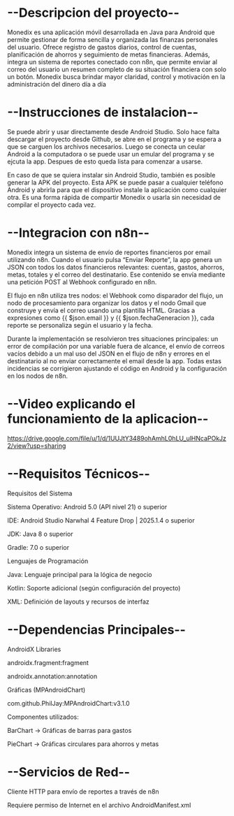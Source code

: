 # --Descripcion del proyecto--

Monedix es una aplicación móvil desarrollada en Java para Android que permite gestionar de forma sencilla y organizada las finanzas personales del usuario. Ofrece registro de gastos diarios, control de cuentas, planificación de ahorros y seguimiento de metas financieras. Además, integra un sistema de reportes conectado con n8n, que permite enviar al correo del usuario un resumen completo de su situación financiera con solo un botón. Monedix busca brindar mayor claridad, control y motivación en la administración del dinero día a día

# --Instrucciones de instalacion--

Se puede abrir y usar directamente desde Android Studio. Solo hace falta descargar el proyecto desde Github, se abre en el programa y se espera a que se carguen los archivos necesarios.
Luego se conecta un ceular Android a la computadora o se puede usar un emular del programa y se ejcuta la app. Despues de esto queda lista para comenzar a usarse.

En caso de que se quiera instalar sin Android Studio, también es posible generar la APK del proyecto. Esta APK se puede pasar a cualquier teléfono Android y abrirla para que el dispositivo instale la aplicación como cualquier otra. Es una forma rápida de compartir Monedix o usarla sin necesidad de compilar el proyecto cada vez. 

# --Integracion con n8n--

Monedix integra un sistema de envío de reportes financieros por email utilizando n8n. Cuando el usuario pulsa “Enviar Reporte”, la app genera un JSON con todos los datos financieros relevantes: cuentas, gastos, ahorros, metas, totales y el correo del destinatario. Ese contenido se envía mediante una petición POST al Webhook configurado en n8n.

El flujo en n8n utiliza tres nodos: el Webhook como disparador del flujo, un nodo de procesamiento para organizar los datos y el nodo Gmail que construye y envía el correo usando una plantilla HTML. Gracias a expresiones como {{ $json.email }} y {{ $json.fechaGeneracion }}, cada reporte se personaliza según el usuario y la fecha.

Durante la implementación se resolvieron tres situaciones principales: un error de compilación por una variable fuera de alcance, el envío de correos vacíos debido a un mal uso del JSON en el flujo de n8n y errores en el destinatario al no enviar correctamente el email desde la app. Todas estas incidencias se corrigieron ajustando el código en Android y la configuración en los nodos de n8n.

# --Video explicando el funcionamiento de la aplicacion--

https://drive.google.com/file/u/1/d/1UUJtY3489ohAmhL0hLU_ulHNcaPOkJz2/view?usp=sharing


# --Requisitos Técnicos--

Requisitos del Sistema

Sistema Operativo: Android 5.0 (API nivel 21) o superior

IDE: Android Studio Narwhal 4 Feature Drop | 2025.1.4 o superior

JDK: Java 8 o superior

Gradle: 7.0 o superior

Lenguajes de Programación

Java: Lenguaje principal para la lógica de negocio

Kotlin: Soporte adicional (según configuración del proyecto)

XML: Definición de layouts y recursos de interfaz

# --Dependencias Principales--

AndroidX Libraries

androidx.fragment:fragment

androidx.annotation:annotation

Gráficas (MPAndroidChart)

com.github.PhilJay:MPAndroidChart:v3.1.0

Componentes utilizados:

BarChart → Gráficas de barras para gastos

PieChart → Gráficas circulares para ahorros y metas

# --Servicios de Red--

Cliente HTTP para envío de reportes a través de n8n

Requiere permiso de Internet en el archivo AndroidManifest.xml

